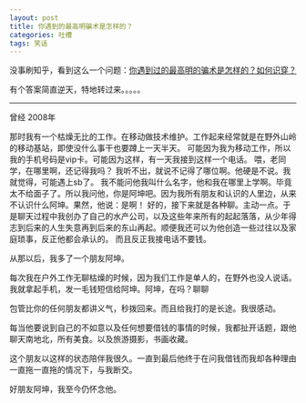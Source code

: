 ```yaml
---
layout: post
title: 你遇到的最高明骗术是怎样的？
categories: 吐槽
tags: 笑话
---
```


没事刷知乎，看到这么一个问题：[你遇到过的最高明的骗术是怎样的？如何识穿？](http://www.zhihu.com/question/20443079/answer/30720836)

有个答案简直逆天，特地转过来。。。。。

---

曾经 2008年




那时我有一个枯燥无比的工作。在移动做技术维护。工作起来经常就是在野外山岭的移动基站，即使没什么事干也要蹲上一天半天。
可能因为我为移动工作，所以我的手机号码是vip卡。可能因为这样，有一天我接到这样一个电话。
喂，老同学，在哪里啊，还记得我吗？
我听不出，就说不记得了哪位啊。他硬是不说。我就觉得，可能遇上sb了。
我不能问他我叫什么名字，他和我在哪里上学啊。毕竟太不给面子了。所以我问他，你是阿坤吧。因为我所有朋友和认识的人里边，从来不认识什么阿坤。果然，他说：是啊！
好的，接下来就是各种聊。主动一点。于是聊天过程中我创办了自己的水产公司，以及这些年来所有的起起落落，从少年得志到后来的人生失意再到后来的东山再起。顺便我还可以为他创造一些过往以及家庭琐事，反正他都会承认的。
而且反正我接电话不要钱。

从那以后，我多了一个朋友阿坤。

每次我在户外工作无聊枯燥的时候，因为我们工作是单人的，在野外也没人说话。我就拿起手机，发一毛钱短信给阿坤。阿坤，在吗？聊聊

包管比你的任何朋友都讲义气，秒拨回来。而且给我打的是长途。我很感动。

每当他要说到自己的不如意以及任何想要借钱的事情的时候，我都扯开话题，跟他聊天南地北，所有美食。以及旅游摄影，书画收藏。

这个朋友以这样的状态陪伴我很久。一直到最后他终于在问我借钱而我却各种理由一直拖一直拖的情况下，与我断交。

好朋友阿坤，我至今仍怀念他。